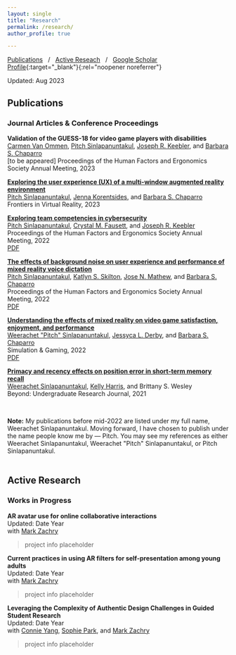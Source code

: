 ```yaml
---
layout: single
title: "Research"
permalink: /research/
author_profile: true

---
```



[Publications](#pubs) &nbsp; / &nbsp; [Active Reseach](#active) &nbsp; / &nbsp; [Google Scholar Profile](https://scholar.google.com/citations?user=_RGPf2gAAAAJ&hl=en&oi=ao){:target="_blank"}{:rel="noopener noreferrer"}

Updated: Aug 2023

<h2 id="pubs">
Publications
</h2>

### Journal Articles & Conference Proceedings

**Validation of the GUESS-18 for video game players with disabilities** <br>
[Carmen Van Ommen][carmen],
[Pitch Sinlapanuntakul][pitch],
[Joseph R. Keebler][keebler], and
[Barbara S. Chaparro][barb] <br>
[to be appeared] Proceedings of the Human Factors and Ergonomics Society Annual Meeting, 2023 <br>

**[Exploring the user experience (UX) of a multi-window augmented reality environment](https://doi.org/10.3389/frvir.2023.1194019)** <br>
[Pitch Sinlapanuntakul][pitch],
[Jenna Korentsides][jenna], and
[Barbara S. Chaparro][barb] <br>
Frontiers in Virtual Reality, 2023 <br>

**[Exploring team competencies in cybersecurity](https://doi.org/10.1177/1071181322661496)** <br>
[Pitch Sinlapanuntakul][pitch],
[Crystal M. Fausett][crystal], and
[Joseph R. Keebler][keebler] <br>
Proceedings of the Human Factors and Ergonomics Society Annual Meeting, 2022 <br>
[PDF](https://journals.sagepub.com/doi/epdf/10.1177/1071181322661496)

**[The effects of background noise on user experience and performance of mixed reality voice dictation](https://doi.org/10.1177/1071181322661376)** <br>
[Pitch Sinlapanuntakul][pitch],
[Katlyn S. Skilton][katlyn],
[Jose N. Mathew][jose], and
[Barbara S. Chaparro][barb] <br>
Proceedings of the Human Factors and Ergonomics Society Annual Meeting, 2022 <br>
[PDF](https://journals.sagepub.com/doi/epdf/10.1177/1071181322661376)

**[Understanding the effects of mixed reality on video game satisfaction, enjoyment, and performance](https://doi.org/10.1177/10468781221094473)** <br>
[Weerachet "Pitch" Sinlapanuntakul][pitch],
[Jessyca L. Derby][jess], and
[Barbara S. Chaparro][barb] <br>
Simulation & Gaming, 2022 <br>
[PDF](link)

**[Primacy and recency effects on position error in short-term memory recall](https://commons.erau.edu/beyond/vol5/iss1/2)** <br>
[Weerachet Sinlapanuntakul][pitch],
[Kelly Harris][kelly], and
Brittany S. Wesley <br>
Beyond: Undergraduate Research Journal, 2021 <br>

<br>

**Note:** My publications before mid-2022 are listed under my full name, Weerachet Sinlapanuntakul. Moving forward, I have chosen to publish under the name people know me by — Pitch. You may see my references as either Weerachet Sinlapanuntakul, Weerachet "Pitch" Sinlapanuntakul, or Pitch Sinlapanuntakul. <br>
<br>





<h2 id="active">
Active Research
</h2>

### Works in Progress

**AR avatar use for online collaborative interactions** <br>
Updated: Date Year <br>
with
[Mark Zachry][mark]

> project info placeholder

**Current practices in using AR filters for self-presentation among young adults** <br>
Updated: Date Year <br>
with
[Mark Zachry][mark]

> project info placeholder

**Leveraging the Complexity of Authentic Design Challenges in Guided Student Research** <br>
Updated: Date Year <br>
with
[Connie Yang][connie],
[Sophie Park][sophie], and
[Mark Zachry][mark]

> project info placeholder





[connie]: https://www.linkedin.com/in/connie-hyyang/
[mark]: https://www.hcde.washington.edu/zachry
[pitch]: https://wspitch.github.io/
[sophie]: https://www.linkedin.com/in/sophieparkdesign/


[barb]: https://faculty.erau.edu/Barbara.Chaparro
[carmen]: https://www.linkedin.com/in/carmen-van-ommen/
[crystal]: https://www.linkedin.com/in/crystal-fausett/
[jenna]: https://www.linkedin.com/in/jenna-korentsides/
[jess]: https://www.linkedin.com/in/jessycaderby/
[jose]: https://www.linkedin.com/in/jose-mathew787/
[katlyn]: https://www.linkedin.com/in/katlyn-skilton/
[keebler]: https://faculty.erau.edu/Joseph.Keebler
[kelly]: https://www.linkedin.com/in/kellyjuneharris/
